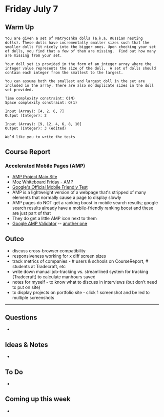 # Friday July 7

## Warm Up

```
You are given a set of Matryoshka dolls (a.k.a. Russian nesting dolls). These dolls have incrementally smaller sizes such that the smaller dolls fit nicely into the bigger ones. Upon checking your set of dolls, you find that a few of them are missing.  Find out how many are missing from your set.

Your doll set is provided in the form of an integer array where the integer value represents the size of the doll.  A set of dolls should contain each integer from the smallest to the largest.

You can assume both the smallest and largest doll in the set are included in the array. There are also no duplicate sizes in the doll set provided.

Time complexity constraint: O(N)
Space complexity constraint: O(1)

Input (Array): [4, 2, 6, 7]
Output (Integer): 2

Input (Array): [9, 12, 4, 6, 8, 10]
Output (Integer): 3 (edited)
 
We’d like you to write the tests
```

## Course Report

### Accelerated Mobile Pages (AMP)

* [AMP Project Main Site](https://www.ampproject.org/)
* [Moz Whiteboard Friday - AMP](https://moz.com/blog/accelerated-mobile-pages-whiteboard-friday)
* [Google's Official Mobile Friendly Test](https://search.google.com/test/mobile-friendly)
* AMP is a lightweight version of a webpage that's stripped of many elements that normally cause a page to display slowly
* AMP pages do NOT get a ranking boost in mobile search results; google search results already have a mobile-friendly ranking boost and these are just part of that
* They do get a little AMP icon next to them
* [Google AMP Validator](https://www.ampproject.org/docs/guides/validate) -- [another one](https://validator.ampproject.org/)

## Outco 

* discuss cross-browser compatibility
* responsiveness working for x diff screen sizes
* track metrics of companies - # users & schools on CourseReport, # students at Tradecraft, etc
* write down manual job-tracking vs. streamlined system for tracking (Tradecraft) to calculate manhours saved
* notes for myself - to know what to discuss in interviews (but don't need to put on site)
* to display projects on portfolio site - click 1 screenshot and be led to multiple screenshots


************************************

## Questions 

* 

## Ideas & Notes

* 

## To Do

* 

## Coming up this week

* 